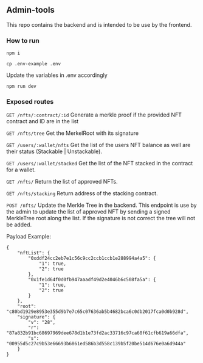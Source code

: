 ## Admin-tools

This repo contains the backend and is intended to be use by the frontend.


### How to run

`npm i `

`cp .env-example .env `

Update the variables in .env accordingly

`npm run dev`

### Exposed routes

`GET /nfts/:contract/:id`
Generate a merkle proof if the provided NFT contract and ID are in the list

`GET /nfts/tree`
Get the MerkelRoot with its signature

`GET /users/:wallet/nfts`
Get the list of the users NFT balance as well are their status (Stackable | Unstackable).

`GET /users/:wallet/stacked`
Get the list of the NFT stacked in the contract for a wallet.

`GET /nfts/`
Return the list of approved NFTs.

`GET /nfts/stacking`
Return address of the stacking contract.

`POST /nfts/`
Update the Merkle Tree in the backend. This endpoint is use by the admin to update the list of approved NFT by sending a signed MerkleTree root along the list.
If the signature is not correct the tree will not be added.

Payload Example:
```
{
    "nftList": {
        "0xddf24cc2eb7e1c56c9cc2ccb1ccb1e288994a4a5": {
            "1": true,
            "2": true
        },
        "0x1fe1d64f0d0fb947aaadf49d2e4046b6c508fa5a": {
            "1": true,
            "2": true
        }
    },
    "root": "c80bd1929e8953e355d9b7e7c65c07636ab5b4682bca6c0db2017fca0d0b928d",
    "signature": {
        "v": "28",
        "r": "87a832b91bc68697969dee678d1b1e73fd2ac33716c97ca60f61cfb619a66dfa",
        "s": "00955d5c27c9b53e66693b6861ed586b3d558c139b5f20be514d676e0a6d944a"
    }
}
```
